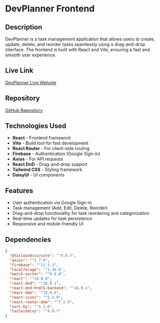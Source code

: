 # DevPlanner Frontend

## Description
DevPlanner is a task management application that allows users to create, update, delete, and reorder tasks seamlessly using a drag-and-drop interface. The frontend is built with React and Vite, ensuring a fast and smooth user experience.

## Live Link
[DevPlanner Live Website](https://devtaskplanner.web.app/)

## Repository
[GitHub Repository](https://github.com/rohan26ir/DevPlanner-client.git)

## Technologies Used
- **React** - Frontend framework
- **Vite** - Build tool for fast development
- **React Router** - For client-side routing
- **Firebase** - Authentication (Google Sign-in)
- **Axios** - For API requests
- **React DnD** - Drag-and-drop support
- **Tailwind CSS** - Styling framework
- **DaisyUI** - UI components

## Features
- User authentication via Google Sign-in
- Task management (Add, Edit, Delete, Reorder)
- Drag-and-drop functionality for task reordering and categorization
- Real-time updates for task persistence
- Responsive and mobile-friendly UI

<!-- 

## Folder Structure
```
DevPlanner-client/
│-- src/
│   │-- components/
│   │-- pages/
│   │-- hooks/
│   │-- context/
│   │-- assets/
│-- public/
│-- package.json
│-- vite.config.js
│-- tailwind.config.js
│-- README.md
``` -->

## Dependencies
```json
{
  "@tailwindcss/vite": "^4.0.7",
  "axios": "^1.7.9",
  "firebase": "^11.3.1",
  "localforage": "^1.10.0",
  "match-sorter": "^8.0.0",
  "react": "^19.0.0",
  "react-dnd": "^16.0.1",
  "react-dnd-html5-backend": "^16.0.1",
  "react-dom": "^19.0.0",
  "react-icons": "^5.5.0",
  "react-router-dom": "^7.2.0",
  "sort-by": "^1.2.0",
  "tailwindcss": "^4.0.7"
}
```

